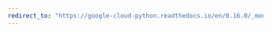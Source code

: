 ```yaml
---
redirect_to: "https://google-cloud-python.readthedocs.io/en/0.16.0/_modules/gcloud/monitoring/query.html"
---
```


